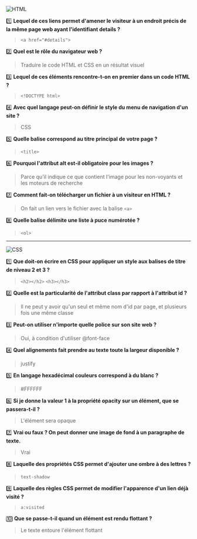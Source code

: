 <!-- html -->

<!-- logo html -->
![HTML](https://s3-eu-west-1.amazonaws.com/course.oc-static.com/courses/1603881/14570827997997_illu-cours_html5-css3.png "HTML")

:one: __Lequel de ces liens permet d'amener le visiteur à un endroit précis de la même page web ayant l'identifiant details ?__
> `<a href="#details">`

:two: __Quel est le rôle du navigateur web ?__
> Traduire le code HTML et CSS en un résultat visuel

:three: __Lequel de ces éléments rencontre-t-on en premier dans un code HTML ?__
>`<!DOCTYPE html>`

:four: __Avec quel langage peut-on définir le style du menu de navigation d'un site ?__
> CSS

:five: __Quelle balise correspond au titre principal de votre page ?__
> `<title>`

:six: __Pourquoi l'attribut alt est-il obligatoire pour les images ?__
> Parce qu'il indique ce que contient l'image pour les non-voyants et les moteurs de recherche

:seven: __Comment fait-on télécharger un fichier à un visiteur en HTML ?__
> On fait un lien vers le fichier avec la balise `<a>`

:eight: __Quelle balise délimite une liste à puce numérotée ?__
> `<ol>`

---
<!-- css -->

<!-- logo css -->
![CSS](https://s3-eu-west-1.amazonaws.com/course.oc-static.com/courses/2745636/14459422910729_illu_Utilisez%20les%20effets%20avances%20de%20CSS%20sur%20votre%20site.png "CSS")

:one: __Que doit-on écrire en CSS pour appliquer un style aux balises de titre de niveau 2 et 3 ?__
> `<h2></h2>` `<h3></h3>`

:two: __Quelle est la particularité de l'attribut class par rapport à l'attribut id ?__
>Il ne peut y avoir qu'un seul et même nom d'id par page, et plusieurs fois une même classe

:three: __Peut-on utiliser n'importe quelle police sur son site web ?__
>Oui, à condition d'utiliser @font-face

:four: __Quel alignements fait prendre au texte toute la largeur disponible ?__
>justify

:five: __En langage hexadécimal couleurs correspond à du blanc ?__
>#FFFFFF

:six: __Si je donne la valeur 1 à la propriété opacity sur un élément, que se passera-t-il ?__
>L'élément sera opaque

:seven: __Vrai ou faux ? On peut donner une image de fond à un paragraphe de texte.__
>Vrai

:eight: __Laquelle des propriétés CSS permet d'ajouter une ombre à des lettres ?__
>`text-shadow`

:nine: __Laquelle des règles CSS permet de modifier l'apparence d'un lien déjà visité ?__
> `a:visited`

:keycap_ten: __Que se passe-t-il quand un élément est rendu flottant ?__
>Le texte entoure l'élément flottant

